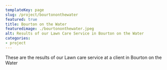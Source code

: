 ```yaml
---
templateKey: page
slug: /project/bourtononthewater
featured: true
title: Bourton on the Water
featuredimage: ./bourtononthewater.jpeg
alt: Results of our Lawn Care Service in Bourton on the Water
categories:
- project
---
```

These are the results of our Lawn care service at a client in Bourton on the Water


